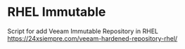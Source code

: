 # RHEL Immutable
Script for add Veeam Immutable Repository in RHEL
https://24xsiempre.com/veeam-hardened-repository-rhel/
